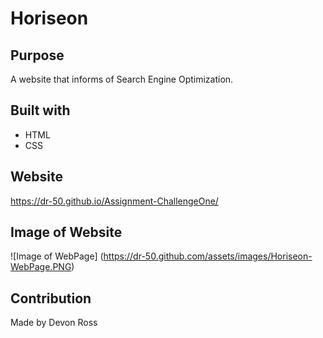 # Horiseon

## Purpose

A website that informs of Search Engine Optimization.

## Built with

- HTML
- CSS

## Website

https://dr-50.github.io/Assignment-ChallengeOne/

## Image of Website

![Image of WebPage] (https://dr-50.github.com/assets/images/Horiseon-WebPage.PNG)

## Contribution

Made by Devon Ross
